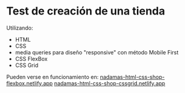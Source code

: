 # Test de creación de una tienda
Utilizando:
- HTML
- CSS
- media queries para diseño "responsive" con método Mobile First
- CSS FlexBox
- CSS Grid

Pueden verse en funcionamiento en:
[nadamas-html-css-shop-flexbox.netlify.app](https://nadamas-html-css-shop-flexbox.netlify.app/)
[nadamas-html-css-shop-cssgrid.netlify.app](https://nadamas-html-css-shop-cssgrid.netlify.app/)
